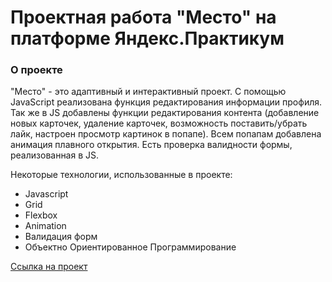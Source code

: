 # Проектная работа "Место" на платформе Яндекс.Практикум

### О проекте

"Место" - это адаптивный и интерактивный проект. С помощью JavaScript реализована 
функция редактирования информации профиля. Так же в JS добавлены функции редактирования контента
(добавление новых карточек, удаление карточек, возможность поставить/убрать лайк, настроен просмотр картинок в попапе). Всем попапам добавлена анимация плавного открытия. Есть проверка валидности 
формы, реализованная в JS.

Некоторые технологии, использованные в проекте:

* Javascript
* Grid
* Flexbox
* Animation
* Валидация форм
* Объектно Ориентированное Программирование


[Ссылка на проект](https://nlog675.github.io/mesto/)